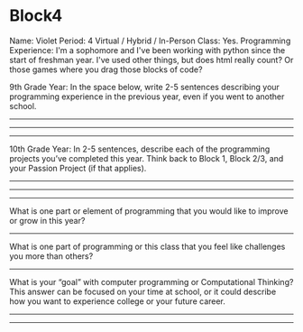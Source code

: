 # Block4
Name: Violet
Period: 4
Virtual / Hybrid / In-Person Class: Yes.
Programming Experience: I'm a sophomore and I've been working with python since the start of freshman year. I've used other things, but does html really count? Or those games where you drag those blocks of code?

9th Grade Year: In the space below, write 2-5 sentences describing your programming experience in the previous year, even if you went to another school.


_____________________________________________________________________________________
_____________________________________________________________________________________
_____________________________________________________________________________________




10th Grade Year: In 2-5 sentences, describe each of the programming projects you’ve completed this year.  Think back to Block 1, Block 2/3, and your Passion Project (if that applies).


_____________________________________________________________________________________
_____________________________________________________________________________________
_____________________________________________________________________________________




What is one part or element of programming that you would like to improve or grow in this year?


_____________________________________________________________________________________


What is one part of programming or this class that you feel like challenges you more than others?


_____________________________________________________________________________________


What is your “goal” with computer programming or Computational Thinking?  This answer can be focused on your time at school, or it could describe how you want to experience college or your future career.


_____________________________________________________________________________________
_____________________________________________________________________________________
